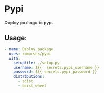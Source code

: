 # Pypi
Deploy package to pypi.


## Usage:
```yaml
- name: Deploy package
  uses: remorses/pypi
  with:
    setupfile: ./setup.py
    username: ${{  secrets.pypi_username }}
    password: ${{ secrets.pypi_password }}
    distributions:
      - sdist
      - bdist_wheel
```
